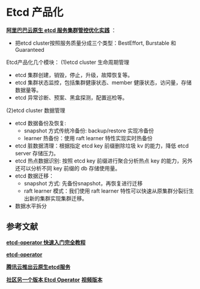 

# Etcd 产品化

**[阿里巴巴云原生 etcd 服务集群管控优化实践](https://developer.aliyun.com/article/783544)** ：
* 把etcd cluster按照服务质量分成三个类型：BestEffort, Burstable 和 Guaranteed

Etcd产品化几个模块：
(1)etcd cluster 生命周期管理
* etcd 集群创建，销毁，停止，升级，故障恢复等。
* etcd 集群状态监控，包括集群健康状态、member 健康状态，访问量，存储数据量等。
* etcd 异常诊断、预案、黑盒探测，配置巡检等。

(2)etcd cluster 数据管理
* etcd 数据备份及恢复: 
  * snapshot 方式传统冷备份: backup/restore 实现冷备份
  * learner 热备份：使用 raft learner 特性实现实时热备份
* etcd 脏数据清理：根据指定 etcd key 前缀删除垃圾 kv 的能力，降低 etcd server 存储压力。
* etcd 热点数据识别: 按照 etcd key 前缀进行聚合分析热点 key 的能力，另外还可以分析不同 key 前缀的 db 存储使用量。
* etcd 数据迁移：
  * snapshot 方式: 先备份snapshot，再恢复进行迁移
  * raft learner 模式：我们使用 raft learner 特性可以快速从原集群分裂衍生出新的集群实现集群迁移。
* 数据水平拆分



## 参考文献
**[etcd-operator 快速入门完全教程](https://www.infoq.cn/article/ufq29mfxctyg4axibtge)**

**[etcd-operator](https://github.com/coreos/etcd-operator)**

**[腾讯云推出云原生etcd服务](https://segmentfault.com/a/1190000024483928)**

**[社区另一个版本 Etcd Operator](https://github.com/improbable-eng/etcd-cluster-operator)** 
**[视频版本](https://www.youtube.com/watch?v=nyUe-3zmHRc)**

